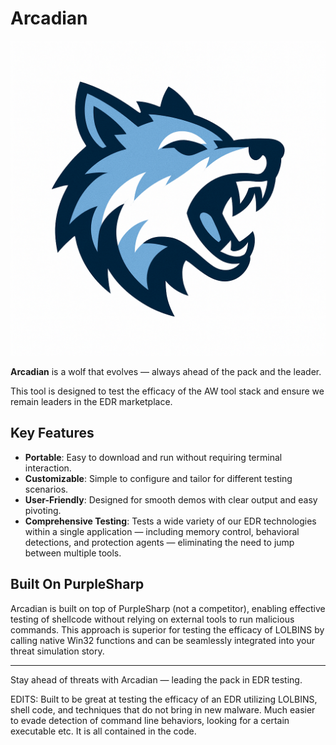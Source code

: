 # Arcadian

![Arcadian Logo](arcadian.png)

**Arcadian** is a wolf that evolves — always ahead of the pack and the leader.

This tool is designed to test the efficacy of the AW tool stack and ensure we remain leaders in the EDR marketplace.

## Key Features

- **Portable**: Easy to download and run without requiring terminal interaction.
- **Customizable**: Simple to configure and tailor for different testing scenarios.
- **User-Friendly**: Designed for smooth demos with clear output and easy pivoting.
- **Comprehensive Testing**: Tests a wide variety of our EDR technologies within a single application — including memory control, behavioral detections, and protection agents — eliminating the need to jump between multiple tools.

## Built On PurpleSharp

Arcadian is built on top of PurpleSharp (not a competitor), enabling effective testing of shellcode without relying on external tools to run malicious commands. This approach is superior for testing the efficacy of LOLBINS by calling native Win32 functions and can be seamlessly integrated into your threat simulation story.

---

Stay ahead of threats with Arcadian — leading the pack in EDR testing.

EDITS:
Built to be great at testing the efficacy of an EDR utilizing LOLBINS, shell code, and techniques that do not bring in new malware. Much easier to evade detection of command line behaviors, looking for a certain executable etc. It is all contained in the code. 
